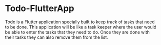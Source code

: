 # Todo-FlutterApp

Todo is a Flutter application specially built to keep track of tasks
that need to be done. This application will be like a task keeper
where the user would be able to enter the tasks that they need to do.
Once they are done with their tasks they can also remove them from
the list.


